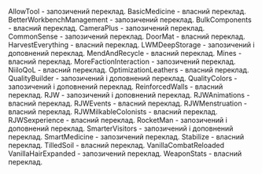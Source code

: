 AllowTool - запозичений переклад.
BasicMedicine - власний переклад.
BetterWorkbenchManagement - запозичений переклад.
BulkComponents - власний переклад.
CameraPlus - запозичений переклад.
CommonSense - запозичений переклад.
DoorMat - власний переклад.
HarvestEverything - власний переклад.
LWMDeepStorage - запозичений і доповнений переклад.
MendAndRecycle - власний переклад.
Mines - власний переклад.
MoreFactionInteraction - запозичений переклад.
NiiloQoL - власний переклад.
OptimizationLeathers - власний переклад.
QualityBuilder - запозичений і доповнений переклад.
QualityColors - запозичений і доповнений переклад.
ReinforcedWalls - власний переклад.
RJW - запозичений і доповнений переклад.
RJWAnimations - власний переклад.
RJWEvents - власний переклад.
RJWMenstruation - власний переклад.
RJWMilkableColonists - власний переклад.
RJWSexperience - власний переклад.
RocketMan - запозичений і доповнений переклад.
SmarterVisitors - запозичений і доповнений переклад.
SmartMedicine - запозичений переклад.
Stabilize - власний переклад.
TilledSoil - власний переклад.
VanillaCombatReloaded
VanillaHairExpanded - запозичений переклад.
WeaponStats - власний переклад.
